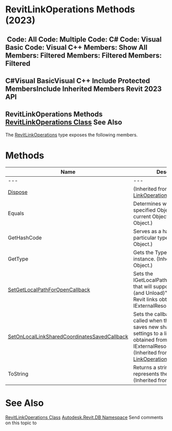 # RevitLinkOperations Methods (2023)

﻿
 Code: All Code: Multiple Code: C# Code: Visual Basic Code: Visual C++  Members: Show All Members: Filtered Members: Filtered Members: Filtered   
---  
C#Visual BasicVisual C++
Include Protected MembersInclude Inherited Members
Revit 2023 API  
---  
RevitLinkOperations Methods  
[RevitLinkOperations Class](29f57c72-dfdf-4d24-5bb9-92740c9f7beb.md "RevitLinkOperations Class") See Also  
---  
The [RevitLinkOperations](29f57c72-dfdf-4d24-5bb9-92740c9f7beb.md "RevitLinkOperations Class") type exposes the following members.
# Methods
| Name | Description |
| --- | --- |
| --- | --- | --- |
| [Dispose](d0bac7ec-9bd1-cf20-6ffa-096eb010d622.md "Dispose Method") | (Inherited from [LinkOperations](882834db-0bdc-4a40-ac75-4135d27bfb46.md "LinkOperations Class").) |
| Equals | Determines whether the specified Object is equal to the current Object. (Inherited from Object.) |
| GetHashCode | Serves as a hash function for a particular type.  (Inherited from Object.) |
| GetType | Gets the Type of the current instance. (Inherited from Object.) |
| [SetGetLocalPathForOpenCallback](f113b16f-7b77-696a-d263-293f35c2c993.md "SetGetLocalPathForOpenCallback Method") | Sets the IGetLocalPathForOpenCallback that will support the "Open (and Unload)" command for Revit links obtained from an IExternalResourceServer. |
| [SetOnLocalLinkSharedCoordinatesSavedCallback](90328006-39f7-cce7-9011-df0883439cde.md "SetOnLocalLinkSharedCoordinatesSavedCallback Method") | Sets the callback that will be called when the Revit user saves new shared coordinate settings to a linked document obtained from an IExternalResourceServer.  (Inherited from [LinkOperations](882834db-0bdc-4a40-ac75-4135d27bfb46.md "LinkOperations Class").) |
| ToString | Returns a string that represents the current object. (Inherited from Object.) |

# See Also
[RevitLinkOperations Class](29f57c72-dfdf-4d24-5bb9-92740c9f7beb.md "RevitLinkOperations Class")
[Autodesk.Revit.DB Namespace](87546ba7-461b-c646-cbb1-2cb8f5bff8b2.md "Autodesk.Revit.DB Namespace")
Send comments on this topic to 